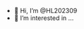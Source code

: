 - 👋 Hi, I’m @HL202309
- 👀 I’m interested in ...


<!---
HL202309/HL202309 is a ✨ special ✨ repository because its `README.md` (this file) appears on your GitHub profile.
You can click the Preview link to take a look at your changes.
--->
